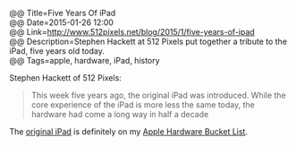 @@ Title=Five Years Of iPad  
@@ Date=2015-01-26 12:00  
@@ Link=http://www.512pixels.net/blog/2015/1/five-years-of-ipad  
@@ Description=Stephen Hackett at 512 Pixels put together a tribute to the iPad, five years old today.  
@@ Tags=apple, hardware, iPad, history  

Stephen Hackett of 512 Pixels:
>This week five years ago, the original iPad was introduced. While the core experience of the iPad is more less the same today, the hardware had come a long way in half a decade

The [original iPad][3] is definitely on my [Apple Hardware Bucket List][4].

[4]: http://theoveranalyzed.net/ahbl/2015/1/apple-hardware-bucket-list
[3]: https://en.wikipedia.org/wiki/IPad_(original)